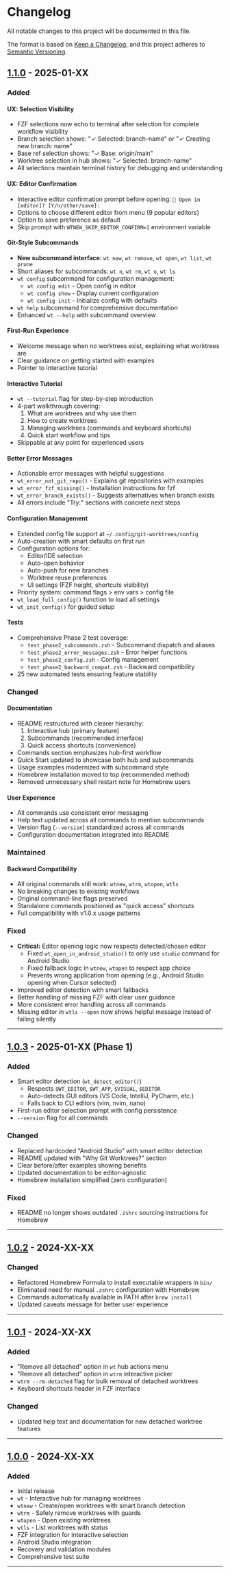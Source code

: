 # Changelog

All notable changes to this project will be documented in this file.

The format is based on [Keep a Changelog](https://keepachangelog.com/en/1.0.0/),
and this project adheres to [Semantic Versioning](https://semver.org/spec/v2.0.0.html).

## [1.1.0] - 2025-01-XX

### Added

#### UX: Selection Visibility
- FZF selections now echo to terminal after selection for complete workflow visibility
- Branch selection shows: "✓ Selected: branch-name" or "✓ Creating new branch: name"
- Base ref selection shows: "✓ Base: origin/main"
- Worktree selection in hub shows: "✓ Selected: branch-name"
- All selections maintain terminal history for debugging and understanding

#### UX: Editor Confirmation
- Interactive editor confirmation prompt before opening: `📂 Open in [editor]? [Y/n/other/save]:`
- Options to choose different editor from menu (9 popular editors)
- Option to save preference as default
- Skip prompt with `WTNEW_SKIP_EDITOR_CONFIRM=1` environment variable

#### Git-Style Subcommands
- **New subcommand interface**: `wt new`, `wt remove`, `wt open`, `wt list`, `wt prune`
- Short aliases for subcommands: `wt n`, `wt rm`, `wt o`, `wt ls`
- `wt config` subcommand for configuration management:
  - `wt config edit` - Open config in editor
  - `wt config show` - Display current configuration
  - `wt config init` - Initialize config with defaults
- `wt help` subcommand for comprehensive documentation
- Enhanced `wt --help` with subcommand overview

#### First-Run Experience
- Welcome message when no worktrees exist, explaining what worktrees are
- Clear guidance on getting started with examples
- Pointer to interactive tutorial

#### Interactive Tutorial
- `wt --tutorial` flag for step-by-step introduction
- 4-part walkthrough covering:
  1. What are worktrees and why use them
  2. How to create worktrees
  3. Managing worktrees (commands and keyboard shortcuts)
  4. Quick start workflow and tips
- Skippable at any point for experienced users

#### Better Error Messages
- Actionable error messages with helpful suggestions
- `wt_error_not_git_repo()` - Explains git repositories with examples
- `wt_error_fzf_missing()` - Installation instructions for fzf
- `wt_error_branch_exists()` - Suggests alternatives when branch exists
- All errors include "Try:" sections with concrete next steps

#### Configuration Management
- Extended config file support at `~/.config/git-worktrees/config`
- Auto-creation with smart defaults on first run
- Configuration options for:
  - Editor/IDE selection
  - Auto-open behavior
  - Auto-push for new branches
  - Worktree reuse preferences
  - UI settings (FZF height, shortcuts visibility)
- Priority system: command flags > env vars > config file
- `wt_load_full_config()` function to load all settings
- `wt_init_config()` for guided setup

#### Tests
- Comprehensive Phase 2 test coverage:
  - `test_phase2_subcommands.zsh` - Subcommand dispatch and aliases
  - `test_phase2_error_messages.zsh` - Error helper functions
  - `test_phase2_config.zsh` - Config management
  - `test_phase2_backward_compat.zsh` - Backward compatibility
- 25 new automated tests ensuring feature stability

### Changed

#### Documentation
- README restructured with clearer hierarchy:
  1. Interactive hub (primary feature)
  2. Subcommands (recommended interface)
  3. Quick access shortcuts (convenience)
- Commands section emphasizes hub-first workflow
- Quick Start updated to showcase both hub and subcommands
- Usage examples modernized with subcommand style
- Homebrew installation moved to top (recommended method)
- Removed unnecessary shell restart note for Homebrew users

#### User Experience
- All commands use consistent error messaging
- Help text updated across all commands to mention subcommands
- Version flag (`--version`) standardized across all commands
- Configuration documentation integrated into README

### Maintained

#### Backward Compatibility
- All original commands still work: `wtnew`, `wtrm`, `wtopen`, `wtls`
- No breaking changes to existing workflows
- Original command-line flags preserved
- Standalone commands positioned as "quick access" shortcuts
- Full compatibility with v1.0.x usage patterns

### Fixed
- **Critical:** Editor opening logic now respects detected/chosen editor
  - Fixed `wt_open_in_android_studio()` to only use `studio` command for Android Studio
  - Fixed fallback logic in `wtnew`, `wtopen` to respect app choice
  - Prevents wrong application from opening (e.g., Android Studio opening when Cursor selected)
- Improved editor detection with smart fallbacks
- Better handling of missing FZF with clear user guidance
- More consistent error handling across all commands
- Missing editor in `wtls --open` now shows helpful message instead of failing silently

---

## [1.0.3] - 2025-01-XX (Phase 1)

### Added
- Smart editor detection (`wt_detect_editor()`)
  - Respects `$WT_EDITOR`, `$WT_APP`, `$VISUAL`, `$EDITOR`
  - Auto-detects GUI editors (VS Code, IntelliJ, PyCharm, etc.)
  - Falls back to CLI editors (vim, nvim, nano)
- First-run editor selection prompt with config persistence
- `--version` flag for all commands

### Changed
- Replaced hardcoded "Android Studio" with smart editor detection
- README updated with "Why Git Worktrees?" section
- Clear before/after examples showing benefits
- Updated documentation to be editor-agnostic
- Homebrew installation simplified (zero configuration)

### Fixed
- README no longer shows outdated `.zshrc` sourcing instructions for Homebrew

---

## [1.0.2] - 2024-XX-XX

### Changed
- Refactored Homebrew Formula to install executable wrappers in `bin/`
- Eliminated need for manual `.zshrc` configuration with Homebrew
- Commands automatically available in PATH after `brew install`
- Updated caveats message for better user experience

---

## [1.0.1] - 2024-XX-XX

### Added
- "Remove all detached" option in `wt` hub actions menu
- "Remove all detached" option in `wtrm` interactive picker
- `wtrm --rm-detached` flag for bulk removal of detached worktrees
- Keyboard shortcuts header in FZF interface

### Changed
- Updated help text and documentation for new detached worktree features

---

## [1.0.0] - 2024-XX-XX

### Added
- Initial release
- `wt` - Interactive hub for managing worktrees
- `wtnew` - Create/open worktrees with smart branch detection
- `wtrm` - Safely remove worktrees with guards
- `wtopen` - Open existing worktrees
- `wtls` - List worktrees with status
- FZF integration for interactive selection
- Android Studio integration
- Recovery and validation modules
- Comprehensive test suite

---

[1.1.0]: https://github.com/EtienneBBeaulac/git-worktrees/compare/v1.0.3...v1.1.0
[1.0.3]: https://github.com/EtienneBBeaulac/git-worktrees/compare/v1.0.2...v1.0.3
[1.0.2]: https://github.com/EtienneBBeaulac/git-worktrees/compare/v1.0.1...v1.0.2
[1.0.1]: https://github.com/EtienneBBeaulac/git-worktrees/compare/v1.0.0...v1.0.1
[1.0.0]: https://github.com/EtienneBBeaulac/git-worktrees/releases/tag/v1.0.0

